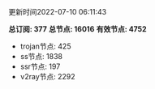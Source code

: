更新时间2022-07-10 06:11:43

**总订阅: 377**
**总节点: 16016**
**有效节点: 4752**
- trojan节点: 425
- ss节点: 1838
- ssr节点: 197
- v2ray节点: 2292
